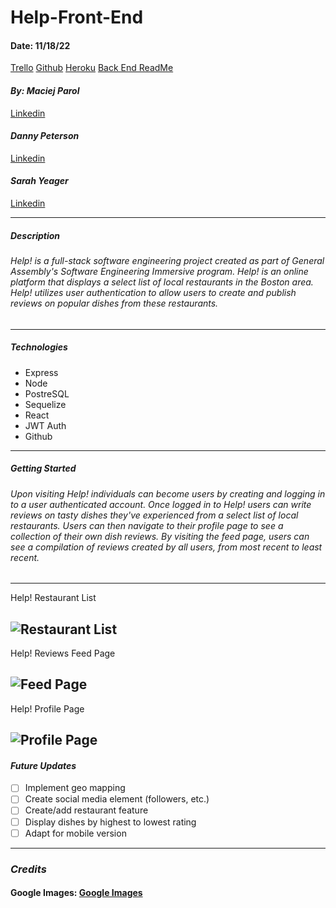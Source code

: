 # Help-Front-End

#### Date: 11/18/22

[Trello](https://trello.com/b/CTPSGjON/help)
[Github](https://github.com/dannypeterson/Help-Back-End)
[Heroku](https://help-front-end.herokuapp.com/)
[Back End ReadMe](https://github.com/skyeager/Help-Back-End)

#### **_By: Maciej Parol_**

[Linkedin](https://www.linkedin.com/in/maciej-parol-/)

#### **_Danny Peterson_**

[Linkedin](https://www.linkedin.com/in/danny-peterson-/)

#### **_Sarah Yeager_**

[Linkedin](https://www.linkedin.com/in/sarahkyeager/)

---

##### **_Description_**

###### Help! is a full-stack software engineering project created as part of General Assembly's Software Engineering Immersive program. Help! is an online platform that displays a select list of local restaurants in the Boston area. Help! utilizes user authentication to allow users to create and publish reviews on popular dishes from these restaurants.

---

##### **_Technologies_**

- Express
- Node
- PostreSQL
- Sequelize
- React
- JWT Auth
- Github

---

##### **_Getting Started_**

###### Upon visiting Help! individuals can become users by creating and logging in to a user authenticated account. Once logged in to Help! users can write reviews on tasty dishes they've experienced from a select list of local restaurants. Users can then navigate to their profile page to see a collection of their own dish reviews. By visiting the feed page, users can see a compilation of reviews created by all users, from most recent to least recent.

---

<figcaption>Help! Restaurant List</figcaption>

## ![Restaurant List](https://user-images.githubusercontent.com/95553482/202740132-3ec9be0c-c0e3-4e7e-8364-7c1045954603.png)

<figcaption>Help! Reviews Feed Page</figcaption>

## ![Feed Page](https://user-images.githubusercontent.com/95553482/202740221-0a95e92d-4d0b-47e0-9537-da429f69bbe0.png)

<figcaption>Help! Profile Page</figcaption>

## ![Profile Page](https://user-images.githubusercontent.com/95553482/202760837-15adf2bd-d070-4497-8484-f3b52680e60f.png)

#### **_Future Updates_**

- [ ] Implement geo mapping
- [ ] Create social media element (followers, etc.)
- [ ] Create/add restaurant feature
- [ ] Display dishes by highest to lowest rating
- [ ] Adapt for mobile version

---

### **_Credits_**

#### Google Images: [Google Images](https://images.google.com/)
